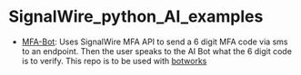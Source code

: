 # SignalWire_python_AI_examples

* [MFA-Bot](https://github.com/Len-PGH/SignalWire_python_AI_examples/tree/main/MFA-Bot): Uses SignalWire MFA API to send a 6 digit MFA code via sms to an endpoint. Then the user speaks to the AI Bot what the 6 digit code is to verify. This repo is to be used with [botworks](https://github.com/briankwest/botworks)


